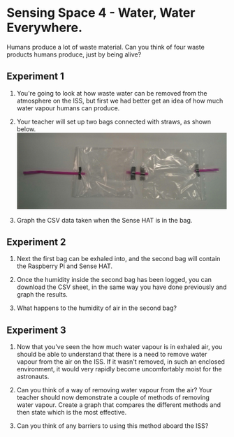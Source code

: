 # Sensing Space 4 - Water, Water Everywhere.

Humans produce a lot of waste material. Can you think of four waste products humans produce, just by being alive? 

## Experiment 1

1. You're going to look at how waste water can be removed from the atmosphere on the ISS, but first we had better get an idea of how much water vapour humans can produce.

1. Your teacher will set up two bags connected with straws, as shown below.
  ![bags](images/bags.jpg)

1. Graph the CSV data taken when the Sense HAT is in the bag.

## Experiment 2

1. Next the first bag can be exhaled into, and the second bag will contain the Raspberry Pi and Sense HAT.

1. Once the humidity inside the second bag has been logged, you can download the CSV sheet, in the same way you have done previously and graph the results.

1. What happens to the humidity of air in the second bag?

## Experiment 3

1. Now that you've seen the how much water vapour is in exhaled air, you should be able to understand that there is a need to remove water vapour from the air on the ISS. If it wasn't removed, in such an enclosed environment, it would very rapidly become uncomfortably moist for the astronauts.

2. Can you think of a way of removing water vapour from the air? Your teacher should now demonstrate a couple of methods of removing water vapour. Create a graph that compares the different methods and then state which is the most effective.

3. Can you think of any barriers to using this method aboard the ISS?
